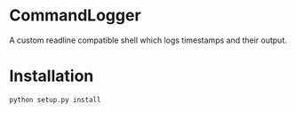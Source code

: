# CommandLogger

A custom readline compatible shell which logs timestamps and their output.

# Installation

```
python setup.py install
```
